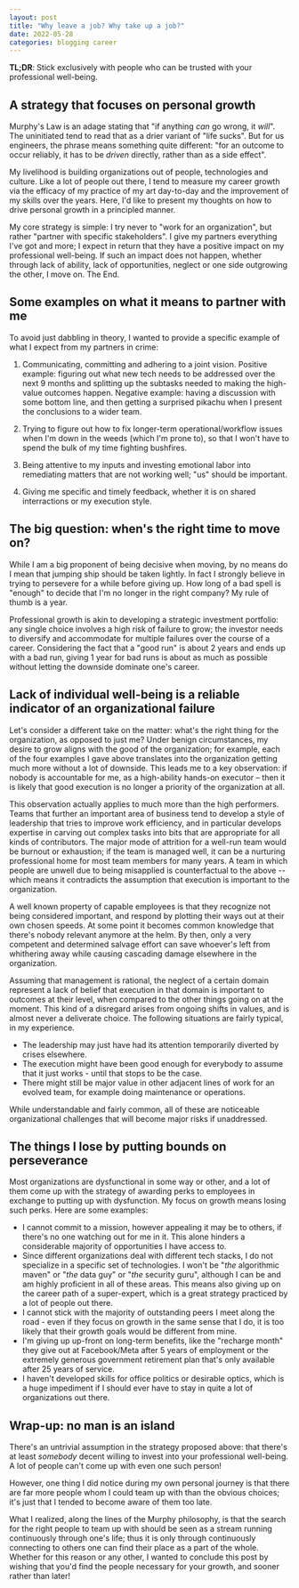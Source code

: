 ```yaml
---
layout: post
title: "Why leave a job? Why take up a job?"
date: 2022-05-28
categories: blogging career
---
```

**TL;DR**: Stick exclusively with people who can be trusted with your professional well-being.

## A strategy that focuses on personal growth
Murphy's Law is an adage stating that "if anything *can* go wrong, it *will*". The uninitiated tend to read that as a drier variant of "life sucks". But for us engineers, the phrase means something quite different: "for an outcome to occur reliably, it has to be *driven* directly, rather than as a side effect".

My livelihood is building organizations out of people, technologies and culture. Like a lot of people out there, I tend to measure my career growth via the efficacy of my practice of my art day-to-day and the improvement of my skills over the years. Here, I'd like to present my thoughts on how to drive personal growth in a principled manner.

My core strategy is simple: I try never to "work for an organization", but rather "partner with specific stakeholders". I give my partners everything I've got and more; I expect in return that they have a positive impact on my professional well-being. If such an impact does not happen, whether through lack of ability, lack of opportunities, neglect or one side outgrowing the other, I move on. The End.

## Some examples on what it means to partner with me
To avoid just dabbling in theory, I wanted to provide a specific example of what I expect from my partners in crime:

1. Communicating, committing and adhering to a joint vision. Positive example: figuring out what new tech needs to be addressed over the next 9 months and splitting up the subtasks needed to making the high-value outcomes happen. Negative example: having a discussion with some bottom line, and then getting a surprised pikachu when I present the conclusions to a wider team.

2. Trying to figure out how to fix longer-term operational/workflow issues when I'm down in the weeds (which I'm prone to), so that I won't have to spend the bulk of my time fighting bushfires.

3. Being attentive to my inputs and investing emotional labor into remediating matters that are not working well; "us" should be important.

4. Giving me specific and timely feedback, whether it is on shared interractions or my execution style.

## The big question: when's the right time to move on?
While I am a big proponent of being decisive when moving, by no means do I mean that jumping ship should be taken lightly. In fact I strongly believe in trying to persevere for a while before giving up. How long of a bad spell is "enough" to decide that I'm no longer in the right company? My rule of thumb is a year. 

Professional growth is akin to developing a strategic investment portfolio: any single choice involves a high risk of failure to grow; the investor needs to diversify and accommodate for multiple failures over the course of a career. Considering the fact that a "good run" is about 2 years and ends up with a bad run, giving 1 year for bad runs is about as much as possible without letting the downside dominate one's career.

## Lack of individual well-being is a reliable indicator of an organizational failure 
Let's consider a different take on the matter: what's the right thing for the organization, as opposed to just me? Under benign circumstances, my desire to grow aligns with the good of the organization; for example, each of the four examples I gave above translates into the organization getting much more without a lot of downside. This leads me to a key observation: if nobody is accountable for me, as a high-ability hands-on executor – then it is likely that good execution is no longer a priority of the organization at all.

This observation actually applies to much more than the high performers. Teams that further an important area of business tend to develop a style of leadership that tries to improve work efficiency, and in particular develops expertise in carving out complex tasks into bits that are appropriate for all kinds of contributors. The major mode of attrition for a well-run team would be burnout or exhaustion; if the team is managed well, it can be a nurturing professional home for most team members for many years. A team in which people are unwell due to being misapplied is counterfactual to the above -- which means it contradicts the assumption that execution is important to the organization.

A well known property of capable employees is that they recognize not being considered important, and respond by plotting their ways out at their own chosen speeds. At some point it becomes common knowledge that there's nobody relevant anymore at the helm. By then, only a very competent and determined salvage effort can save whoever's left from whithering away while causing cascading damage elsewhere in the organization. 

Assuming that management is rational, the neglect of a certain domain represent a lack of belief that execution in that domain is important to outcomes at their level, when compared to the other things going on at the moment. This kind of a disregard arises from ongoing shifts in values, and is almost never a deliverate choice. The following situations are fairly typical, in my experience.
- The leadership may just have had its attention temporarily diverted by crises elsewhere.
- The execution might have been good enough for everybody to assume that it just works - until that stops to be the case.
- There might still be major value in other adjacent lines of work for an evolved team, for example doing maintenance or operations.

While understandable and fairly common, all of these are noticeable organizational challenges that will become major risks if unaddressed.

## The things I lose by putting bounds on perseverance
Most organizations are dysfunctional in some way or other, and a lot of them come up with the strategy of awarding perks to employees in exchange to putting up with dysfunction. My focus on growth means losing such perks. Here are some examples:

- I cannot commit to a mission, however appealing it may be to others, if there's no one watching out for me in it. This alone hinders a considerable majority of opportunities I have access to.
- Since different organizations deal with different tech stacks, I do not specialize in a specific set of technologies. I won't be "*the* algorithmic maven" or "*the* data guy" or "*the* security guru", although I can be and am highly proficient in all of these areas. This means also giving up on the career path of a super-expert, which is a great strategy practiced by a lot of people out there.
- I cannot stick with the majority of outstanding peers I meet along the road - even if they focus on growth in the same sense that I do,  it is too likely that their growth goals would be different from mine.
- I'm giving up up-front on long-term benefits, like the "recharge month" they give out at Facebook/Meta after 5 years of employment or the extremely generous government retirement plan that's only available after 25 years of service.
- I haven't developed skills for office politics or desirable optics, which is a huge impediment if I should ever have to stay in quite a lot of organizations out there.

## Wrap-up: no man is an island
There's an untrivial assumption in the strategy proposed above: that there's at least *somebody* decent willing to invest into your professional well-being. A lot of people can't come up with even one such person!

However, one thing I did notice during my own personal journey is that there are far more people whom I could team up with than the obvious choices; it's just that I tended to become aware of them too late.

What I realized, along the lines of the Murphy philosophy, is that the search for the right people to team up with should be seen as a stream running continuously through one's life; thus it is only through continuously connecting to others one can find their place as a part of the whole. Whether for this reason or any other, I wanted to conclude this post by wishing that you'd find the people necessary for your growth, and sooner rather than later!
